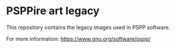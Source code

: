 # PSPPire art legacy

This repository contains the legacy images used in PSPP software.

For more information: https://www.gnu.org/software/pspp/

